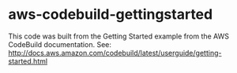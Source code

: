 # aws-codebuild-gettingstarted

This code was built from the Getting Started example from the AWS CodeBuild documentation.
See: http://docs.aws.amazon.com/codebuild/latest/userguide/getting-started.html

